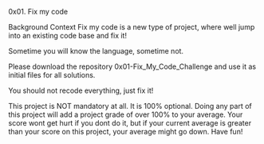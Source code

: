 0x01. Fix my code

Background Context
Fix my code is a new type of project, where well jump into an existing code base and fix it!

Sometime you will know the language, sometime not.

Please download the repository 0x01-Fix_My_Code_Challenge and use it as initial files for all solutions.

You should not recode everything, just fix it!

This project is NOT mandatory at all. It is 100% optional. Doing any part of this project will add a project grade of over 100% to your average. Your score wont get hurt if you dont do it, but if your current average is greater than your score on this project, your average might go down. Have fun!
